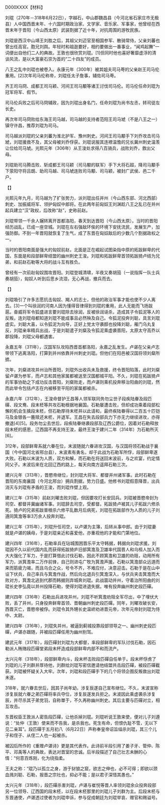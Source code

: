 D000XXXX【材料】



刘琨（270年－318年6月22日），字越石，中山郡魏昌县（今河北省石家庄市无极县）人中国西晋末年、十六国时期政治家、文学家、音乐家、军事家，他曾经在西晋末年于晋阳（今山西太原）武装割据了近十年，对抗周围的游牧民族。



刘琨是西汉中山靖王刘胜之后，其祖父刘迈官至相国参军、散骑常侍，父亲刘蕃也曾出任高官。胞兄刘舆。年轻时和祖逖要好，相约要做出一番事业，“闻鸡起舞”一词便出自他们二人的典故。王敦也很欣赏刘琨。[1]但同时他也喜好奢靡虚浮的清谈风流，是以大富豪石崇为首的“二十四友”的成员。



八王之乱中刘琨也被卷入。永康元年（300年）被其姐夫司马荂的父亲赵王司马伦重用。[2]次年司马伦称帝，刘琨任太子詹事，辅佐司马荂。

齐王司马冏、成都王司马颖、河间王司马颙等诸王讨伐司马伦。司马伦任命刘琨为冠军将军、假节。

司马伦兵败之后司马冏辅政，因为刘琨出身名门，任命刘琨为尚书左丞，转司徒左长史。

再次年司马冏败给东海王司马越，司马越的支持者范阳王司马虓（不是八王之一）镇守许昌，推荐刘琨为司马。

司马越派刘琨的父亲刘蕃为淮北护军、豫州刺史。河间王司马颙手下刘乔攻击司马虓，刘琨援救不及，其父母被刘乔俘获。刘琨说服其连襟温憺的兄长冀州刺史温羡让位给司马虓。光熙元年（306年）从王浚处求得八百骑兵，战败刘乔，救出父母。

刘琨助司马腾击败、斩成都王司马颖（司马颙的联军）手下大将石超，降司马颙手下荥阳守将吕朗、助司马越、司马虓连败司马颙、司马颖，被封广武侯、邑二千户。





【】

光熙元年九月，司马越为了扩张势力，派刘琨出任并州（今山西东部、河北西部）刺史、加振威将军、领护匈奴中郎将。在此两年前匈奴王刘渊趁八王之乱已在并州起兵建立“汉”政权，后改称“赵”，史称前赵。

刘琨带领一千余人辗转离开首都洛阳，春天到达晋阳（今山西太原）。当时的晋阳经历战乱，已成一座空城。刘琨在左右强敌环俟的环境下安抚流民，发展生产，加强防御。不到一年晋阳就恢复了生气，成了东晋在匈奴敌后的少数几个割据政权之一。

当时的晋阳南面是强大的匈奴前赵，北面是正在崛起试图染指中原的拓跋鲜卑的代国，东面是和段部鲜卑结盟的幽州刺史王浚。刘琨和拓跋鲜卑首领拓跋猗卢结为兄弟，和前赵石勒等大将的战斗互有胜负。



曾经有一次前赵匈奴围攻晋阳。刘琨登城清啸，半夜又奏胡笳（一说指挥一队士兵奏胡笳），匈奴人听到后思乡流泪，无心再战，撤兵而去。



【】

刘琨吸引了许多志愿抗击匈奴、羯人的志士，但他的政治军事才能也使不少人离去。[3]一个叫徐润的河南人因为懂得音律得到刘琨的重用，此人无能而飞扬跋扈。奋威将军令狐盛进言要刘琨除去徐润，反被徐润诬杀，造成其子令狐泥等人的反叛，连刘琨母都知道刘琨不能成事且必然殃及自己。令狐泥投奔刘聪，具言刘琨虚实。刘聪大喜，以令狐泥为向导，正好上党太守袭醇也投降刘聪，雁门乌丸复反，刘琨亲率精兵出战，于是刘聪遣子刘粲及令狐泥乘虚袭晋阳，太原太守高乔以郡投降，刘琨父母都遇害。

永嘉五年（311年），汉国军队攻陷西晋首都洛阳，永嘉之乱发生。卢谌在父亲卢志带领下逃离洛阳，打算到并州依靠并州刺史刘琨。但他们在阳邑被汉国将领刘粲所掳。

次年，刘粲进攻并州治所晋阳，刘琨外出收兵未及救援，终令晋阳陷落，此时刘粲留卢谌为参军，而卢志和其他家属都被送至汉国都城平阳。不久，刘琨在拓跋猗卢的军事协助之下成功反击晋阳，刘粲败走，而卢谌则乘机投奔移治阳曲的刘琨，然而此举令包括卢志在内被移至平阳的家属都被杀。



永嘉六年（312年），王浚命督护王昌等人领军联同务勿尘世子段疾陆眷及段匹磾、段文鸯、段末柸等共攻石勒根据地襄国。石勒屡遭击败，但却成功乘着段部松懈的机会生擒段末柸，但石勒厚待末柸并以此请和，最终疾陆眷得以二百五十匹铠马及金银各一簏赎还末柸，并退军。王昌在失去段部兵力下亦无力继续进攻，亦得撤退[4][5]。段务勿尘去世后，段疾陆眷继袭段部及辽西公爵位，因着对石勒释放段末柸的感恩，辽西国不再支持王浚，最终王浚于建兴二年（314年）为石勒所灭[6]。

312年，段部鲜卑系就六眷在位，末波随就六眷进攻汉国，与汉国将领石勒战于襄国（今中国河北省邢台县），末波素有勇名，却于此战为石勒军所俘，段部鲜卑遂大败。石勒以末波为人质，双方和解，而石勒在将送回末波前，与之欢宴，约定情同父子。末波后来在北回辽西的路上，每天向南方遥拜石勒三次。



建兴元年（313年），晋愍帝继位，封刘琨大将军、都督并州诸军事。此时石勒在晋阳的东南襄国（今河北邢台）拥兵割据，势力日盛。他修书刘琨假意降晋，出兵消灭与刘琨有矛盾的王浚，而刘琨作壁上观。

建兴三年（315年）前赵刘曜击败刘琨，但因要攻打长安回兵。刘琨被晋愍帝封为司空、都督并冀幽诸军事。刘琨辞去司空，受都督。拓跋猗卢被其儿子拓跋六修杀死。猗卢的兄弟拓跋普根杀六修平乱数月后病死，刘琨在拓跋部作为人质的儿子刘遵同箕澹等率3万余人投奔刘琨。



建兴三年（315年），刘琨升任司空，以卢谌为主簿，后转从事中郎。由于刘琨妻就是卢谌的姨母，于是刘琨亲近和喜爱他，亦重视他的才能和门第地位。



建兴四年（316年），石勒率兵在玷城围困晋乐平太守韩据，韩据向刘琨求援。刘琨因不久以前代国内乱而获得拓跋猗庐旧部箕澹及卫雄率代国晋人和乌桓人加入而大大强化了军力，于是打算借此讨伐石勒，因此不顾箕澹和卫雄的劝阻，动用所有军力，派箕澹率二万作前锋，自己则进屯广牧为箕澹声援。石勒以箕澹部众远道而来而筋疲力竭，而且乌合之众，号令不齐，不难应付，决意迎击。石勒于是在山中设下伏兵，自己率兵与箕澹作战，然后向北退兵引箕澹深入，与伏兵夹击箕澹而大败对方，箕澹北逃到代郡而韩据则弃城奔刘琨。此战震动并州，守着治所阳曲的刘琨长史李弘竟以并州投降石勒，使得刘琨进退失据，唯有投奔幽州刺史段匹磾。

建兴四年（316年）石勒出兵进攻并州，刘琨不听箕澹劝阻全军尽出，中了埋伏大败，丢了并州，只身投奔鲜卑首领、晋朝幽州刺史段匹磾。同年，刘曜攻破长安，西晋灭亡，晋愍帝被俘。刘琨令其外甥长史温峤劝进晋元帝，次年元帝封刘琨为侍中、太尉。

建兴四年（316年），刘琨失并州，被逼到蓟城投靠段部领导之一、幽州刺史段匹磾，卢谌亦跟随，并被段匹磾任用为幽州别驾。



建武元年（317年），段匹磾封刘琨为大都督，率段部鲜卑的军队讨伐石勒，因石勒派人贿赂段匹磾堂弟段末杯造成段部鲜卑内部不和而流产。

太兴元年（318年），段部鲜卑内斗，段末杯击败段匹磾自任单于。段末杯俘虏了刘琨的儿子刘群并厚待他，刘群给刘琨写密信邀请他结盟共击段匹磾，被段匹磾截获。刘琨被怀疑关入大牢。次年，刘琨和段匹磾手下的几个将领企图反叛救出刘琨未遂。

318年，就六眷去世后，因其子尚年幼，涉复辰遂自己宣布继位。不久，末波宣称涉复辰就六眷之弟匹磾将率兵夺位，涉复辰遂发兵拒之。末波因此乘虚袭杀涉复辰，并尽杀其子弟党羽，自称單于，不久再称幽州刺史。其后主要与匹磾对立，相互攻击。

东晋权臣王敦派人密告段匹磾，让他杀掉刘琨。刘琨听说王敦来使，便对儿子刘遵说：“处仲（王敦）使来而不告我，是杀我也。死生有命，但恨仇耻不雪，无以下见二亲耳”。段匹磾于五月初八（6月22日）声称奉皇帝诏旨缢杀刘琨，其三个儿子和侄子、从侄二人也一起被杀。

被囚后所作的《重赠卢谌诗》更是其代表作。此诗前半段引用了姜子牙、管仲、陈平、邓禹等人的典故，表达对晋室的忠诚。后半段描述了自己壮志未酬的心情：“何意百炼刚，化为绕指柔。



王夫之称：“琨乃以孤立之身，游于豺狼之窟，欲志之伸也，必不可得；即欲以颈血溅刘聪、石勒，报晋之宗社也，抑必不能；是以君子深惜其愚也。”

太兴元年（318年），段匹磾杀害刘琨，卢谌与崔悦等晋人率领刘琨余众投奔段部另一位领导、辽西国的段末柸，以在段末柸那里的刘琨儿子刘群为主。后段末柸与东晋通使，卢谌透过使者为刘琨申诉，参与促成朝廷为刘琨举哀、赠官和赐谥号。



